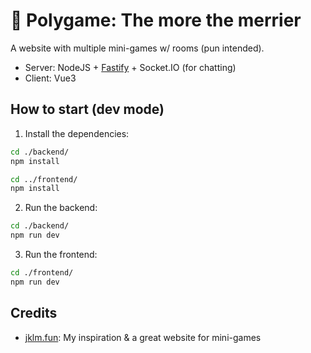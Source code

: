 # 🎉 Polygame: The more the merrier

A website with multiple mini-games w/ rooms (pun intended).

- Server: NodeJS + [Fastify](https://www.fastify.io/) + Socket.IO (for chatting)
- Client: Vue3

## How to start (dev mode)

1. Install the dependencies:

```sh
cd ./backend/
npm install

cd ../frontend/
npm install
```

2. Run the backend:

```sh
cd ./backend/
npm run dev
```

3. Run the frontend:

```sh
cd ./frontend/
npm run dev
```

## Credits

- [jklm.fun](https://jklm.fun/): My inspiration & a great website for mini-games
